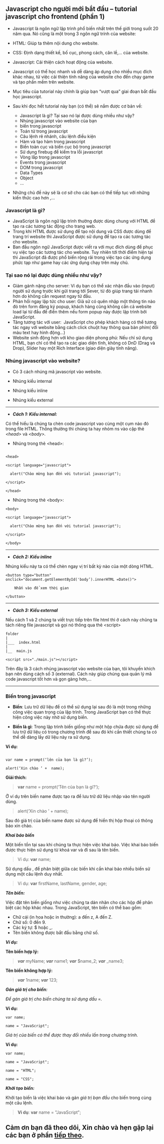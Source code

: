 ﻿## Javascript cho người mới bắt đầu – tutorial javascript cho frontend (phần 1)

- Javascript là ngôn ngữ lập trình phổ biến nhất trên thế giới trong suốt 20 năm qua. Nó cũng là một trong 3 ngôn ngữ trính của website:
- HTML: Giúp ta thêm nội dung cho website.
- CSS: Định dạng thiết kế, bố cục, phong cách, căn lề,... của website.
- Javascript: Cải thiện cách hoạt động của website.
- Javascript có thể học nhanh và dễ dàng áp dụng cho nhiều mục đích khác nhau, từ việc cải thiện tính năng của website cho đến chạy game và tạo phần mềm trên website.
- Mục tiêu của tutorial này chính là giúp bạn “vượt qua” giai đoạn bắt đầu học javascript.
- Sau khi đọc hết tutorial này bạn (có thể) sẽ nắm được cơ bản về: 

  - Javascript là gì? Tại sao nó lại được dùng nhiều như vậy?
  - Nhúng javascript vào website của bạn
  - biến trong javascript
  - Toán tử trong javascript
  - Câu lệnh rẽ nhánh, câu lệnh điều kiện
  - Hàm và tạo hàm trong javascript
  - Biến toàn cục và biến cục bộ trong javascript
  - Sử dụng firebug để kiểm tra lỗi javascript
  - Vòng lắp trong javascript
  - Events trong javascript
  - DOM trong javascript
  - Data Types
  - Object
  - ...

- Những chủ đề này sẽ là cơ sở cho các bạn có thể tiếp tục với những kiến thức cao hơn ,...

### Javascript là gì?

- JavaScript là ngôn ngữ lập trình thường được dùng chung với HTML để tạo ra các tương tác động cho trang web.
- Trong khi HTML được sử dụng để tạo nội dung và CSS được dùng để trang trí website thì JavaScript được sử dụng để tạo ra các tương tác cho website.
- Ban đầu ngôn ngữ JavaScript được viết ra với mục đích dùng để phục vụ việc tạo các tương tác cho website. Tuy nhiên tới thời điểm hiện tại thì JavaScript đã được phổ biến rộng rãi trong việc tạo các ứng dụng phức tạp như game hay các ứng dụng chạy trên máy chủ.

### Tại sao nó lại được dùng nhiều như vậy?

- Giảm gánh nặng cho server: Ví dụ bạn có thể xác nhận đầu vào (input) người sử dụng trước khi gửi trang tới Sever, từ đó giúp trang tải nhanh hơn do không cần request ngay từ đầu.
- Phản hồi ngay lập tức cho user: Giả sử có quên nhập một thông tin nào đó trên form đăng ký popup, khách hàng cũng không cần cả website load lại từ đầu để điền thêm nếu form popup này được lập trình bởi JavaScript.
- Tăng tương tác với user:  JavaScript cho phép khách hàng có thể tương tác ngay với website bằng cách click chuột hay thông qua bàn phím( đổi màu text hay hình động...)
- Website sinh động hơn với kho giao diện phong phú: Nếu chỉ sử dụng HTML, bạn chỉ có thể tạo ra các giao diện tĩnh, không có DnD (Drag và Drop), Slider hay một Rich Interface (giao diện giày tính năng).

<div style="page-break-after: always"></div>

### Nhúng javascript vào website?

-  Có 3 cách nhúng mã javascript vào website. 

  - Nhúng kiểu internal
  - Nhúng kiểu inline
  - Nhúng kiểu external
  ---
- ***Cách 1: Kiểu internal:*** 

Có thể hiểu là chúng ta chèn code javascript vao cùng một cụm nào đó trong file HTML. Thông thường thì chúng ta hay nhóm ns vào cặp thẻ
*\<head>*  và  *\<body>.*


- Nhúng trong thẻ \<head>:

```

<head>

<script language="javascript">

  alert("Chào mừng bạn đến với tutorial javascript");

</script>

</head>

```

- Nhúng trong thẻ \<body>: 

```
<body>

<script language="javascript">

  alert("Chào mừng bạn đến với tutorial javascript");

</script>

</body>
```
---
- ***Cách 2: Kiểu inline***

Nhúng kiểu này ta có thể chèn ngay vị trí bất kỳ nào của một dòng HTML.

```
<button type="button" onclick="document.getElementById('body’).innerHTML =Date()">

    Nhấn vào để xem thời gian

</button>
```
---
- ***Cách 3: Kiểu external***

Nếu cách 1 và 2 chúng ta viết trực tiếp trên file html thì ở cách này chũng ta tách riêng file javascript và gọi nó thông qua thẻ \<script>
```
folder
|
|___  index.html
|
|__  main.js
```

```
<script src="./main.js"></script>
```

Trên đây là 3 cách nhúng javascript vào website của bạn, tôi khuyến khích bạn nên dùng cách số 3 (external). Cách này giúp chúng qua quản lý mã code javascript tốt hơn và gọn gàng hơn,...

___
### Biến trong javascript

- **Biến**: Lưu trữ dữ liệu để có thể sử dụng lại sau đó là một trong những công việc quan trọng của lập trình. Trong JavaScript bạn có thể thực hiện công việc này nhờ sử dụng biến.

- **Biến là gì**: Trong lập trình biến giống như một hộp chứa được sử dụng để lưu trữ dữ liệu có trong chương trình để sau đó khi cần thiết chúng ta có thể dễ dàng lấy dữ liệu này ra sử dụng. 

**Ví dụ:**

```

var name = prompt(‘lên của bạn là gì?’);

alert(‘Xin chào ’ +  name); 
```
**Giải thích:**

>**var** name = prompt(‘Tên của bạn là gì?’);

Ở ví dụ trên biến name được tạo ra để lưu trữ dữ liệu nhập vào tên người dùng.

>alert(‘Xin chào ’ +  name); 

Sau đó giá trị của biến name được sử dụng để hiển thị hộp thoại có thông báo xin chào.

***Khai báo biến***

Một biến tồn tại sau khi chúng ta thực hiện việc khai báo. Việc khai báo biến được thực hiện sử dụng từ khoá var và đi sau là tên biến.

>Ví dụ:  **var** name;

Sử dụng dấu , để phân biệt giữa các biến khi cần khai báo nhiều biến sử dụng một câu lệnh duy nhất.

>Ví dụ: **var** firstName, lastName, gender, age;

***Tên biến:***

Việc đặt tên biến giống như việc chúng ta dán nhãn cho các hộp để phân biệt các hộp khác nhau. Trong JavaScript, tên biến có thể bao gồm:
  - Chữ cái (in hoa hoặc in thường): a đến z, A đến Z.
  - Chữ số: 0 đến 9.
  - Các ký tự: $ hoặc \_.
  - Tên biến không được bắt đầu bằng chữ số.

***Ví dụ:*** 

**Tên biến hợp lý:**

> ***var*** myName;
>***var*** name1;
>***var*** $name\_2;
>***var*** \_name3;

**Tên biến không hợp lý:**

>***var*** 1name;
>***var*** 123;

***Gán giá trị cho biến:***

_Để gán giá trị cho biến chúng ta sử dụng dấu =._

**Ví dụ:** 
```
var name; 

name = "JavaScript";
```
_Giá trị của biến có thể được thay đổi nhiều lần trong chương trình._

**Ví dụ:** 
```
var name; 

name = "JavaScript"; 

name = "HTML"; 

name = "CSS";
```

***Khởi tạo biến:***

Khởi tạo biến là việc khai báo và gán *giá trị bạn đầu* cho biến trong cùng một câu lệnh.

>**Vi dụ**: **var** name = "JavaScript";

## Cảm ơn bạn đã theo dõi, Xin chào và hẹn gặp lại các bạn ở phần [tiếp theo](https://github.com/thanhdat19521/tutorial-javascript/blob/main/tutorial-javascript_part2.md).
